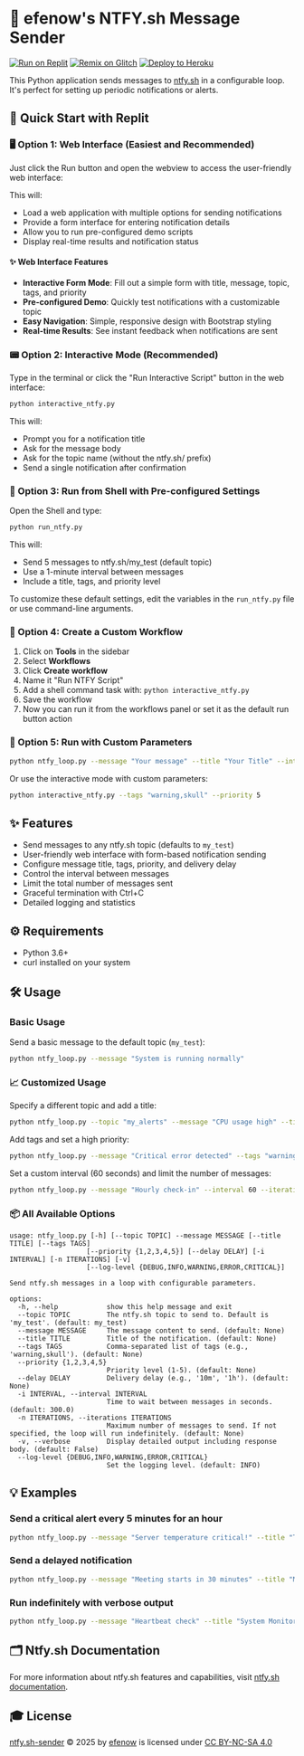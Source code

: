 # 📎 efenow's NTFY.sh Message Sender

[![Run on Replit](https://replit.com/badge/github/efenow/ntfy.sh-sender)](https://replit.com/github/efenow/ntfy.sh-sender)
[![Remix on Glitch](https://cdn.glitch.com/2703baf2-b643-4da7-ab91-7ee2a2d00b5b%2Fremix-button.svg)](https://glitch.com/edit/#!/import/github/efenow/ntfy.sh-sender)
[![Deploy to Heroku](https://www.herokucdn.com/deploy/button.svg)](https://heroku.com/deploy?template=https://github.com/efenow/ntfy.sh-sender)

This Python application sends messages to [ntfy.sh](https://ntfy.sh) in a configurable loop. It's perfect for setting up periodic notifications or alerts.

## 💨 Quick Start with Replit

### 🖥️ Option 1: Web Interface (Easiest and Recommended)
Just click the Run button and open the webview to access the user-friendly web interface:

This will:
- Load a web application with multiple options for sending notifications
- Provide a form interface for entering notification details
- Allow you to run pre-configured demo scripts
- Display real-time results and notification status

#### ✨ Web Interface Features
- **Interactive Form Mode**: Fill out a simple form with title, message, topic, tags, and priority
- **Pre-configured Demo**: Quickly test notifications with a customizable topic
- **Easy Navigation**: Simple, responsive design with Bootstrap styling
- **Real-time Results**: See instant feedback when notifications are sent

### 📟 Option 2: Interactive Mode (Recommended)
Type in the terminal or click the "Run Interactive Script" button in the web interface:
```bash
python interactive_ntfy.py
```

This will:
- Prompt you for a notification title
- Ask for the message body
- Ask for the topic name (without the ntfy.sh/ prefix)
- Send a single notification after confirmation

### 👾 Option 3: Run from Shell with Pre-configured Settings
Open the Shell and type:
```bash
python run_ntfy.py
```

This will:
- Send 5 messages to ntfy.sh/my_test (default topic)
- Use a 1-minute interval between messages
- Include a title, tags, and priority level

To customize these default settings, edit the variables in the `run_ntfy.py` file or use command-line arguments.

### 🔀 Option 4: Create a Custom Workflow
1. Click on **Tools** in the sidebar
2. Select **Workflows** 
3. Click **Create workflow**
4. Name it "Run NTFY Script"
5. Add a shell command task with: `python interactive_ntfy.py`
6. Save the workflow
7. Now you can run it from the workflows panel or set it as the default run button action

### 🤖 Option 5: Run with Custom Parameters
```bash
python ntfy_loop.py --message "Your message" --title "Your Title" --interval 30 --iterations 10
```

Or use the interactive mode with custom parameters:
```bash
python interactive_ntfy.py --tags "warning,skull" --priority 5
```

## ✨ Features

- Send messages to any ntfy.sh topic (defaults to `my_test`)
- User-friendly web interface with form-based notification sending
- Configure message title, tags, priority, and delivery delay
- Control the interval between messages
- Limit the total number of messages sent
- Graceful termination with Ctrl+C
- Detailed logging and statistics

## ⚙️ Requirements

- Python 3.6+
- curl installed on your system

## 🛠️ Usage

### Basic Usage

Send a basic message to the default topic (`my_test`):

```bash
python ntfy_loop.py --message "System is running normally"
```

### 📈 Customized Usage

Specify a different topic and add a title:

```bash
python ntfy_loop.py --topic "my_alerts" --message "CPU usage high" --title "Server Alert"
```

Add tags and set a high priority:

```bash
python ntfy_loop.py --message "Critical error detected" --tags "warning,skull" --priority 5
```

Set a custom interval (60 seconds) and limit the number of messages:

```bash
python ntfy_loop.py --message "Hourly check-in" --interval 60 --iterations 24
```

### 📦 All Available Options

```
usage: ntfy_loop.py [-h] [--topic TOPIC] --message MESSAGE [--title TITLE] [--tags TAGS]
                   [--priority {1,2,3,4,5}] [--delay DELAY] [-i INTERVAL] [-n ITERATIONS] [-v]
                   [--log-level {DEBUG,INFO,WARNING,ERROR,CRITICAL}]

Send ntfy.sh messages in a loop with configurable parameters.

options:
  -h, --help            show this help message and exit
  --topic TOPIC         The ntfy.sh topic to send to. Default is 'my_test'. (default: my_test)
  --message MESSAGE     The message content to send. (default: None)
  --title TITLE         Title of the notification. (default: None)
  --tags TAGS           Comma-separated list of tags (e.g., 'warning,skull'). (default: None)
  --priority {1,2,3,4,5}
                        Priority level (1-5). (default: None)
  --delay DELAY         Delivery delay (e.g., '10m', '1h'). (default: None)
  -i INTERVAL, --interval INTERVAL
                        Time to wait between messages in seconds. (default: 300.0)
  -n ITERATIONS, --iterations ITERATIONS
                        Maximum number of messages to send. If not specified, the loop will run indefinitely. (default: None)
  -v, --verbose         Display detailed output including response body. (default: False)
  --log-level {DEBUG,INFO,WARNING,ERROR,CRITICAL}
                        Set the logging level. (default: INFO)
```

## 💡 Examples

### Send a critical alert every 5 minutes for an hour

```bash
python ntfy_loop.py --message "Server temperature critical!" --title "Temperature Alert" --tags "warning,thermometer" --priority 5 --interval 300 --iterations 12
```

### Send a delayed notification

```bash
python ntfy_loop.py --message "Meeting starts in 30 minutes" --title "Meeting Reminder" --tags "calendar" --delay "30m"
```

### Run indefinitely with verbose output

```bash
python ntfy_loop.py --message "Heartbeat check" --title "System Monitor" --interval 3600 --verbose
```

## 🗂️ Ntfy.sh Documentation

For more information about ntfy.sh features and capabilities, visit [ntfy.sh documentation](https://docs.ntfy.sh/).

## 🎓 License

[ntfy.sh-sender](https://github.com/efenow/ntfy.sh-sender/) © 2025 by [efenow](https://efenow.xyz) is licensed under [CC BY-NC-SA 4.0](https://creativecommons.org/licenses/by-nc-sa/4.0/) 
